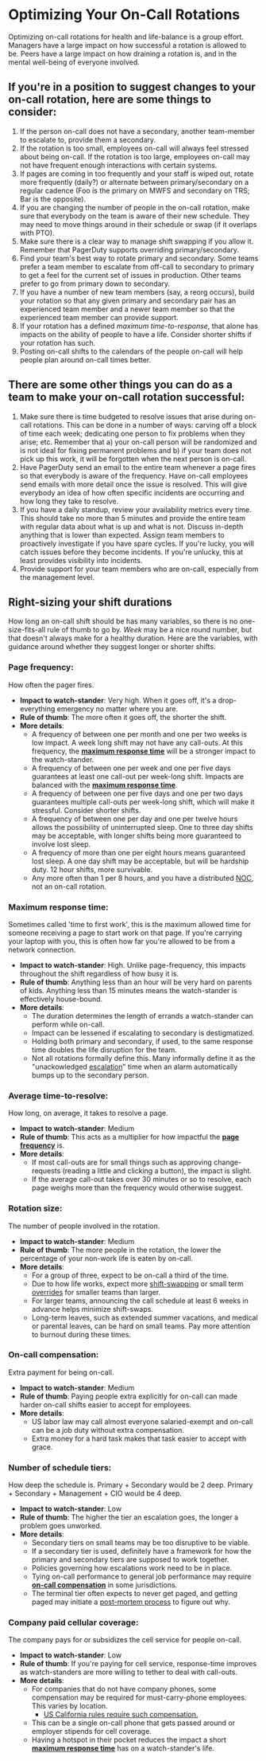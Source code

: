 # Optimizing Your On-Call Rotations
Optimizing on-call rotations for health and life-balance is a group effort. Managers
have a large impact on how successful a rotation is allowed to be. Peers have a
large impact on how draining a rotation is, and in the mental well-being of everyone
involved.

## If you're in a position to suggest changes to your on-call rotation, here are some things to consider:

1. If the person on-call does not have a secondary, another team-member to escalate to, provide them a secondary.
2. If the rotation is too small, employees on-call will always feel stressed about being on-call. If the rotation is too large, employees on-call may not have frequent enough interactions with certain systems.
3. If pages are coming in too frequently and your staff is wiped out, rotate more frequently (daily?) or alternate between primary/secondary on a regular cadence (Foo is the primary on MWFS and secondary on TRS; Bar is the opposite).
4. If you are changing the number of people in the on-call rotation, make sure that everybody on the team is aware of their new schedule. They may need to move things around in their schedule or swap (if it overlaps with PTO).
5. Make sure there is a clear way to manage shift swapping if you allow it. Remember that PagerDuty supports overriding primary/secondary.
6. Find your team's best way to rotate primary and secondary. Some teams prefer a team member to escalate from off-call to secondary to primary to get a feel for the current set of issues in production. Other teams prefer to go from primary down to secondary.
7. If you have a number of new team members (say, a reorg occurs), build your rotation so that any given primary and secondary pair has an experienced team member and a newer team member so that the experienced team member can provide support.
8. If your rotation has a defined *maximum time-to-response*, that alone has impacts on the ability of people to have a life. Consider shorter shifts if your rotation has such.
9. Posting on-call shifts to the calendars of the people on-call will help people plan around on-call times better.

## There are some other things you can do as a team to make your on-call rotation successful:

1. Make sure there is time budgeted to resolve issues that arise during on-call rotations. This can be done in a number of ways: carving off a block of time each week; dedicating one person to fix problems when they arise; etc. Remember that a) your on-call person will be randomized and is not ideal for fixing permanent problems and b) if your team does not pick up this work, it will be forgotten when the next person is on-call.
2. Have PagerDuty send an email to the entire team whenever a page fires so that everybody is aware of the frequency. Have on-call employees send emails with more detail once the issue is resolved. This will give everybody an idea of how often specific incidents are occurring and how long they take to resolve.
3. If you have a daily standup, review your availability metrics every time. This should take no more than 5 minutes and provide the entire team with regular data about what is up and what is not. Discuss in-depth anything that is lower than expected. Assign team members to proactively investigate if you have spare cycles. If you're lucky, you will catch issues before they become incidents. If you're unlucky, this at least provides visibility into incidents.
4. Provide support for your team members who are on-call, especially from the management level.

## Right-sizing your shift durations
How long an on-call shift should be has many variables, so there is no one-size-fits-all rule of
thumb to go by. *Week* may be a nice round number, but that doesn't always make for a healthy
duration. Here are the variables, with guidance around whether they suggest longer or shorter
shifts.

### Page frequency:
How often the pager fires.
  * **Impact to watch-stander**: Very high. When it goes off, it's a drop-everything emergency no matter where you are.
  * **Rule of thumb**: The more often it goes off, the shorter the shift.
  * **More details**:
    * A frequency of between one per month and one per two weeks is low impact. A week long shift may not have any call-outs. At this frequency, the **[maximum response time][MRT]** will be a stronger impact to the watch-stander.
    * A frequency of between one per week and one per five days guarantees at least one call-out per week-long shift. Impacts are balanced with the **[maximum response time][MRT]**.
    * A frequency of between one per five days and one per two days guarantees multiple call-outs per week-long shift, which will make it stressful. Consider shorter shifts.
    * A frequency of between one per day and one per twelve hours allows the possibility of uninterrupted sleep. One to three day shifts may be acceptable, with longer shifts being more guaranteed to involve lost sleep.
    * A frequency of more than one per eight hours means guaranteed lost sleep. A one day shift may be acceptable, but will be hardship duty. 12 hour shifts, more survivable.
    * Any more often than 1 per 8 hours, and you have a distributed [NOC][NOC], not an on-call rotation.

### Maximum response time:
Sometimes called 'time to first work', this is the maximum allowed time for someone receiving a page to
start work on that page. If you're carrying your laptop with you, this is often how far you're allowed
to be from a network connection.
  * **Impact to watch-stander**: High. Unlike page-frequency, this impacts throughout the shift regardless of how busy it is.
  * **Rule of thumb**: Anything less than an hour will be very hard on parents of kids. Anything less than 15 minutes means the watch-stander is effectively house-bound.
  * **More details**:
    * The duration determines the length of errands a watch-stander can perform while on-call.
    * Impact can be lessened if escalating to secondary is destigmatized.
    * Holding both primary and secondary, if used, to the same response time doubles the life disruption for the team.
    * Not all rotations formally define this. Many informally define it as the "unackowledged [escalation][escalation]" time when an alarm automatically bumps up to the secondary person.

### Average time-to-resolve:
How long, on average, it takes to resolve a page.
  * **Impact to watch-stander**: Medium
  * **Rule of thumb**: This acts as a multiplier for how impactful the **[page frequency][PF]** is.
  * **More details**:
    * If most call-outs are for small things such as approving change-requests (reading a little and clicking a button), the impact is slight.
    * If the average call-out takes over 30 minutes or so to resolve, each page weighs more than the frequency would otherwise suggest.

### Rotation size:
The number of people involved in the rotation.
  * **Impact to watch-stander**: Medium
  * **Rule of thumb**: The more people in the rotation, the lower the percentage of your non-work life is eaten by on-call.
  * **More details**:
    * For a group of three, expect to be on-call a third of the time.
    * Due to how life works, expect more [shift-swapping][shift-swapping] or small term [overrides][overrides] for smaller teams than larger.
    * For larger teams, announcing the call schedule at least 6 weeks in advance helps minimize shift-swaps.
    * Long-term leaves, such as extended summer vacations, and medical or parental leaves, can be hard on small teams. Pay more attention to burnout during these times.

### On-call compensation:
Extra payment for being on-call.
  * **Impact to watch-stander**: Medium
  * **Rule of thumb**: Paying people extra explicitly for on-call can made harder on-call shifts easier to accept for employees.
  * **More details**:
    * US labor law may call almost everyone salaried-exempt and on-call can be a job duty without extra compensation.
    * Extra money for a hard task makes that task easier to accept with grace.

### Number of schedule tiers:
How deep the schedule is. Primary + Secondary would be 2 deep. Primary + Secondary + Management + CIO would be 4 deep.
  * **Impact to watch-stander**: Low
  * **Rule of thumb**: The higher the tier an escalation goes, the longer a problem goes unworked.
  * **More details**:
    * Secondary tiers on small teams may be too disruptive to be viable.
    * If a secondary tier is used, definitely have a framework for how the primary and secondary tiers are supposed to work together.
    * Policies governing how escalations work need to be in place.
    * Tying on-call performance to general job performance may require **[on-call compensation][OCC]** in some jurisdictions.
    * The terminal tier often expects to never get paged, and getting paged may initiate a [post-mortem process][post-mortem] to figure out why.

### Company paid cellular coverage:
The company pays for or subsidizes the cell service for people on-call.
  * **Impact to watch-stander**: Low
  * **Rule of thumb**: If you're paying for cell service, response-time improves as watch-standers are more willing to tether to deal with call-outs.
  * **More details**:
    * For companies that do not have company phones, some compensation may be required for must-carry-phone employees. This varies by location.
      * [US California rules require such compensation.][byod-ca]
    * This can be a single on-call phone that gets passed around or employer stipends for cell coverage.
    * Having a hotspot in their pocket reduces the impact a short **[maximum response time][MRT]** has on a watch-stander's life.

[MRT]: #maximum-response-time
[PF]: #page-frequency
[OCC]: #on-call-compensation
[NOC]: glossary/#network-operations-center
[escalation]: glossary/#escalation
[overrides]: glossary/#overrides
[post-mortem]: glossary/#post-mortem
[shift-swapping]: gloccary/#shift-swapping
[byod-ca]: http://www.computerworld.com/article/2599121/byod/california-cell-phone-ruling-poses-big-byod-challenge.html

